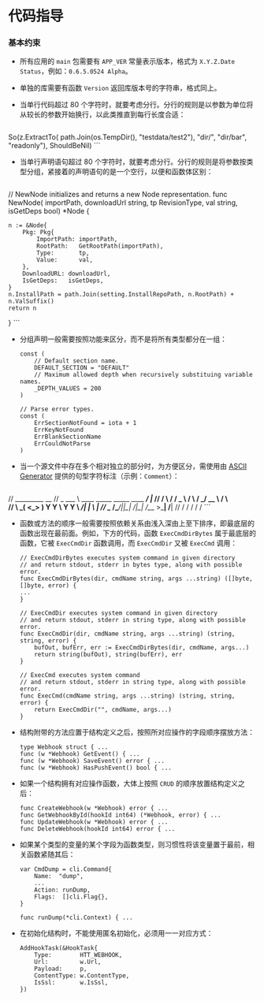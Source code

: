 # 代码指导

### 基本约束

- 所有应用的 `main` 包需要有 `APP_VER` 常量表示版本，格式为 `X.Y.Z.Date Status`，例如：`0.6.5.0524 Alpha`。
- 单独的库需要有函数 `Version` 返回库版本号的字符串，格式同上。
- 当单行代码超过 80 个字符时，就要考虑分行。分行的规则是以参数为单位将从较长的参数开始换行，以此类推直到每行长度合适：

	```
So(z.ExtractTo(
	path.Join(os.TempDir(), "testdata/test2"),
	"dir/", "dir/bar", "readonly"), ShouldBeNil)
	```
	
- 当单行声明语句超过 80 个字符时，就要考虑分行。分行的规则是将参数按类型分组，紧接着的声明语句的是一个空行，以便和函数体区别：

	```
// NewNode initializes and returns a new Node representation.
func NewNode(
	importPath, downloadUrl string,
	tp RevisionType, val string,
	isGetDeps bool) *Node {

	n := &Node{
		Pkg: Pkg{
			ImportPath: importPath,
			RootPath:   GetRootPath(importPath),
			Type:       tp,
			Value:      val,
		},
		DownloadURL: downloadUrl,
		IsGetDeps:   isGetDeps,
	}
	n.InstallPath = path.Join(setting.InstallRepoPath, n.RootPath) + n.ValSuffix()
	return n
}
	```
	
- 分组声明一般需要按照功能来区分，而不是将所有类型都分在一组：

	```
	const (
		// Default section name.
		DEFAULT_SECTION = "DEFAULT"
		// Maximum allowed depth when recursively substituing variable names.
		_DEPTH_VALUES = 200
	)
	
	// Parse error types.
	const (
		ErrSectionNotFound = iota + 1
		ErrKeyNotFound
		ErrBlankSectionName
		ErrCouldNotParse
	)
	```
	
- 当一个源文件中存在多个相对独立的部分时，为方便区分，需使用由 [ASCII Generator](http://www.network-science.de/ascii/) 提供的句型字符标注（示例：`Comment`）：

	```
// _________                                       __
// \_   ___ \  ____   _____   _____   ____   _____/  |_
// /    \  \/ /  _ \ /     \ /     \_/ __ \ /    \   __\
// \     \___(  <_> )  Y Y  \  Y Y  \  ___/|   |  \  |
//  \______  /\____/|__|_|  /__|_|  /\___  >___|  /__|
//         \/             \/      \/     \/     \/
	```

- 函数或方法的顺序一般需要按照依赖关系由浅入深由上至下排序，即最底层的函数出现在最前面。例如，下方的代码，函数 `ExecCmdDirBytes` 属于最底层的函数，它被 `ExecCmdDir` 函数调用，而 `ExecCmdDir` 又被 `ExecCmd` 调用：

	```
	// ExecCmdDirBytes executes system command in given directory
	// and return stdout, stderr in bytes type, along with possible error.
	func ExecCmdDirBytes(dir, cmdName string, args ...string) ([]byte, []byte, error) {
	...
	}
	
	// ExecCmdDir executes system command in given directory
	// and return stdout, stderr in string type, along with possible error.
	func ExecCmdDir(dir, cmdName string, args ...string) (string, string, error) {
		bufOut, bufErr, err := ExecCmdDirBytes(dir, cmdName, args...)
		return string(bufOut), string(bufErr), err
	}
	
	// ExecCmd executes system command
	// and return stdout, stderr in string type, along with possible error.
	func ExecCmd(cmdName string, args ...string) (string, string, error) {
		return ExecCmdDir("", cmdName, args...)
	}
	```
- 结构附带的方法应置于结构定义之后，按照所对应操作的字段顺序摆放方法：

	```
	type Webhook struct { ...
	func (w *Webhook) GetEvent() { ...
	func (w *Webhook) SaveEvent() error { ...
	func (w *Webhook) HasPushEvent() bool { ...
	```

- 如果一个结构拥有对应操作函数，大体上按照 `CRUD` 的顺序放置结构定义之后：

	```
	func CreateWebhook(w *Webhook) error { ...
	func GetWebhookById(hookId int64) (*Webhook, error) { ...
	func UpdateWebhook(w *Webhook) error { ...
	func DeleteWebhook(hookId int64) error { ...
	```

- 如果某个类型的变量的某个字段为函数类型，则习惯性将该变量置于最前，相关函数紧随其后：

	```
	var CmdDump = cli.Command{
		Name:  "dump",
		...
		Action: runDump,
		Flags:  []cli.Flag{},
	}
	
	func runDump(*cli.Context) { ...
	```
- 在初始化结构时，不能使用匿名初始化，必须用一一对应方式：

	```
	AddHookTask(&HookTask{
		Type:        HTT_WEBHOOK,
		Url:         w.Url,
		Payload:     p,
		ContentType: w.ContentType,
		IsSsl:       w.IsSsl,
	})
	```

